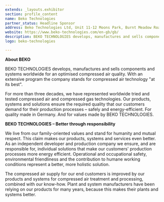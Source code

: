 ```yaml
---
extends: _layouts.exhibitor
section: profile_content
name: Beko Technologies
partner_status: Headline Sponsor
address: Beko Technologies Ltd, Unit 11-12 Moons Park, Burnt Meadow Road, North Moons Moat, Redditch, Worcestershire, B98 9PA
website: https://www.beko-technologies.com/en-gb/gb/
description: BEKO TECHNOLOGIES develops, manufactures and sells components and systems worldwide for an optimised compressed air quality. With an extensive program the company stands for compressed air technology "at its best"​.
logo: beko-technologies

---
```


**About BEKO**

BEKO TECHNOLOGIES develops, manufactures and sells components and systems worldwide for an optimised compressed air quality. With an extensive program the company stands for compressed air technology "at its best"​.

For more than three decades, we have represented worldwide tried and tested compressed air and compressed gas technologies. Our products, systems and solutions ensure the required quality that our customers demand for their production processes – safely and energy-efficient. For quality made in Germany. And for values made by BEKO TECHNOLOGIES.

**BEKO TECHNOLOGIES – Better through responsibility**

We live from our family-oriented values and stand for humanity and mutual respect. This claim makes our products, systems and services even better. As an independent developer and production company we ensure, and are responsible for, individual solutions that make our customers' production processes more energy efficient. Operational and occupational safety, environmental friendliness and the contribution to humane working conditions represent a better, more holistic solution.

The compressed air supply for our end customers is improved by our products and systems for compressed air treatment and processing, combined with our know-how. Plant and system manufacturers have been relying on our products for many years, because this makes their plants and systems better.